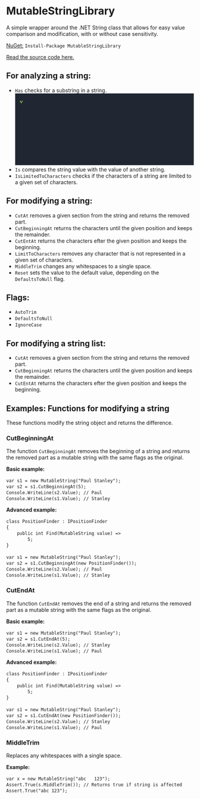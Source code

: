 # MutableStringLibrary

A simple wrapper around the .NET String class that allows for easy value comparison and modification, with or without case sensitivity.

[NuGet:](https://www.nuget.org/packages/MutableStringLibrary/) `Install-Package MutableStringLibrary`

[Read the source code here.](https://github.com/Anders-H/MutableStringLibrary)

## For analyzing a string:

- `Has` checks for a substring in a string.
![image](https://raw.githubusercontent.com/Anders-H/MutableStringLibrary/main/Animations/Has.gif)
- `Is` compares the string value with the value of another string.
- `IsLimitedToCharacters` checks if the characters of a string are limited to a given set of characters.

## For modifying a string:
- `CutAt` removes a given section from the string and returns the removed part.
- `CutBeginningAt` returns the characters until the given position and keeps the remainder.
- `CutEntAt` returns the characters efter the given position and keeps the beginning.
- `LimitToCharacters` removes any character that is not represented in a given set of characters.
- `MiddleTrim` changes any whitespaces to a single space.
- `Reset` sets the value to the default value, depending on the `DefaultsToNull` flag.

## Flags:

- `AutoTrim`
- `DefaultsToNull`
- `IgnoreCase`

## For modifying a string list:

- `CutAt` removes a given section from the string and returns the removed part.
- `CutBeginningAt` returns the characters until the given position and keeps the remainder.
- `CutEntAt` returns the characters efter the given position and keeps the beginning.

## Examples: Functions for modifying a string

These functions modify the string object and returns the difference.

### CutBeginningAt

The function `CutBeginningAt` removes the beginning of a string and returns the removed part as a mutable string with the same flags as the original.

**Basic example:**

```
var s1 = new MutableString("Paul Stanley");
var s2 = s1.CutBeginningAt(5);
Console.WriteLine(s2.Value); // Paul
Console.WriteLine(s1.Value); // Stanley
```

**Advanced example:**

```
class PositionFinder : IPositionFinder
{
    public int Find(MutableString value) =>
        5;
}

var s1 = new MutableString("Paul Stanley");
var s2 = s1.CutBeginningAt(new PositionFinder());
Console.WriteLine(s2.Value); // Paul
Console.WriteLine(s1.Value); // Stanley
```

### CutEndAt

The function `CutEndAt` removes the end of a string and returns the removed part as a mutable string with the same flags as the original.

**Basic example:**

```
var s1 = new MutableString("Paul Stanley");
var s2 = s1.CutEndAt(5);
Console.WriteLine(s2.Value); // Stanley
Console.WriteLine(s1.Value); // Paul
```

**Advanced example:**

```
class PositionFinder : IPositionFinder
{
    public int Find(MutableString value) =>
        5;
}

var s1 = new MutableString("Paul Stanley");
var s2 = s1.CutEndAt(new PositionFinder());
Console.WriteLine(s2.Value); // Stanley
Console.WriteLine(s1.Value); // Paul
```

### MiddleTrim

Replaces any whitespaces with a single space.

**Example:**

```
var x = new MutableString("abc   123");
Assert.True(s.MiddleTrim()); // Returns true if string is affected
Assert.True("abc 123");
```
